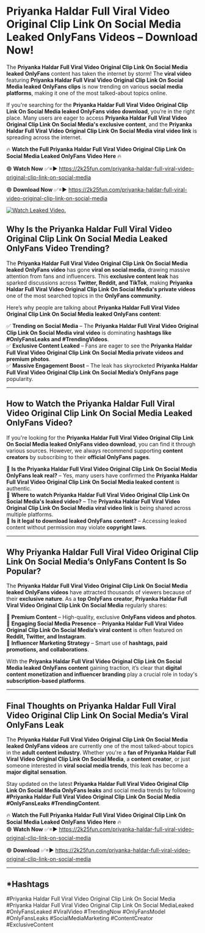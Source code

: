 # Priyanka Haldar Full Viral Video Original Clip Link On Social Media Leaked OnlyFans Videos – Download Now!

The **Priyanka Haldar Full Viral Video Original Clip Link On Social Media leaked OnlyFans** content has taken the internet by storm! The **viral video** featuring **Priyanka Haldar Full Viral Video Original Clip Link On Social Media leaked OnlyFans clips** is now trending on various **social media platforms**, making it one of the most talked-about topics online.  

If you're searching for the **Priyanka Haldar Full Viral Video Original Clip Link On Social Media leaked OnlyFans video download**, you’re in the right place. Many users are eager to access **Priyanka Haldar Full Viral Video Original Clip Link On Social Media's exclusive content**, and the **Priyanka Haldar Full Viral Video Original Clip Link On Social Media viral video link** is spreading across the internet.  

🔥 **Watch the Full Priyanka Haldar Full Viral Video Original Clip Link On Social Media Leaked OnlyFans Video Here** 🔥  

🟢 **Watch Now** ✅=► https://2k25fun.com/priyanka-haldar-full-viral-video-original-clip-link-on-social-media

🟢 **Download Now** ✅=► https://2k25fun.com/priyanka-haldar-full-viral-video-original-clip-link-on-social-media

[![Watch Leaked Video.](https://miro.medium.com/v2/resize:fit:828/format:webp/1*cilzJN44JGOrTw9NJCrNHA.gif "Watch Leaked Video")](https://2k25fun.com/priyanka-haldar-full-viral-video-original-clip-link-on-social-media)

## **Why Is the Priyanka Haldar Full Viral Video Original Clip Link On Social Media Leaked OnlyFans Video Trending?**  

The **Priyanka Haldar Full Viral Video Original Clip Link On Social Media leaked OnlyFans video** has gone **viral on social media**, drawing massive attention from fans and influencers. This **exclusive content leak** has sparked discussions across **Twitter, Reddit, and TikTok**, making **Priyanka Haldar Full Viral Video Original Clip Link On Social Media's private videos** one of the most searched topics in the **OnlyFans community**.  

Here’s why people are talking about **Priyanka Haldar Full Viral Video Original Clip Link On Social Media leaked OnlyFans content**:  

✅ **Trending on Social Media** – The **Priyanka Haldar Full Viral Video Original Clip Link On Social Media viral video** is dominating **hashtags like #OnlyFansLeaks and #TrendingVideos**.  
✅ **Exclusive Content Leaked** – Fans are eager to see the **Priyanka Haldar Full Viral Video Original Clip Link On Social Media private videos and premium photos**.  
✅ **Massive Engagement Boost** – The leak has skyrocketed **Priyanka Haldar Full Viral Video Original Clip Link On Social Media’s OnlyFans page** popularity.  

---

## **How to Watch the Priyanka Haldar Full Viral Video Original Clip Link On Social Media Leaked OnlyFans Video?**  

If you're looking for the **Priyanka Haldar Full Viral Video Original Clip Link On Social Media leaked OnlyFans video download**, you can find it through various sources. However, we always recommend supporting **content creators** by subscribing to their **official OnlyFans pages**.  

🔹 **Is the Priyanka Haldar Full Viral Video Original Clip Link On Social Media OnlyFans leak real?** – Yes, many users have confirmed the **Priyanka Haldar Full Viral Video Original Clip Link On Social Media leaked content** is authentic.  
🔹 **Where to watch Priyanka Haldar Full Viral Video Original Clip Link On Social Media's leaked video?** – The **Priyanka Haldar Full Viral Video Original Clip Link On Social Media viral video link** is being shared across multiple platforms.  
🔹 **Is it legal to download leaked OnlyFans content?** – Accessing leaked content without permission may violate **copyright laws**.  

---

## **Why Priyanka Haldar Full Viral Video Original Clip Link On Social Media’s OnlyFans Content Is So Popular?**  

The **Priyanka Haldar Full Viral Video Original Clip Link On Social Media leaked OnlyFans videos** have attracted thousands of viewers because of their **exclusive nature**. As a **top OnlyFans creator**, **Priyanka Haldar Full Viral Video Original Clip Link On Social Media** regularly shares:  

📌 **Premium Content** – High-quality, exclusive **OnlyFans videos and photos**.  
📌 **Engaging Social Media Presence** – **Priyanka Haldar Full Viral Video Original Clip Link On Social Media’s viral content** is often featured on **Reddit, Twitter, and Instagram**.  
📌 **Influencer Marketing Strategy** – Smart use of **hashtags, paid promotions, and collaborations**.  

With the **Priyanka Haldar Full Viral Video Original Clip Link On Social Media leaked OnlyFans content** gaining traction, it’s clear that **digital content monetization and influencer branding** play a crucial role in today's **subscription-based platforms**.  

---

## **Final Thoughts on Priyanka Haldar Full Viral Video Original Clip Link On Social Media’s Viral OnlyFans Leak**  

The **Priyanka Haldar Full Viral Video Original Clip Link On Social Media leaked OnlyFans videos** are currently one of the most talked-about topics in the **adult content industry**. Whether you're a **fan of Priyanka Haldar Full Viral Video Original Clip Link On Social Media**, a **content creator**, or just someone interested in **viral social media trends**, this leak has become a **major digital sensation**.  

Stay updated on the latest **Priyanka Haldar Full Viral Video Original Clip Link On Social Media OnlyFans leaks** and social media trends by following **#Priyanka Haldar Full Viral Video Original Clip Link On Social Media #OnlyFansLeaks #TrendingContent**.  

🔥 **Watch the Full Priyanka Haldar Full Viral Video Original Clip Link On Social Media Leaked OnlyFans Video Here** 🔥  
🟢 **Watch Now** ✅=► https://2k25fun.com/priyanka-haldar-full-viral-video-original-clip-link-on-social-media

🟢 **Download** ✅=► https://2k25fun.com/priyanka-haldar-full-viral-video-original-clip-link-on-social-media

---

## *Hashtags
#Priyanka Haldar Full Viral Video Original Clip Link On Social Media #Priyanka Haldar Full Viral Video Original Clip Link On Social MediaLeaked #OnlyFansLeaked #ViralVideo #TrendingNow #OnlyFansModel #OnlyFansLeaks #SocialMediaMarketing #ContentCreator #ExclusiveContent  